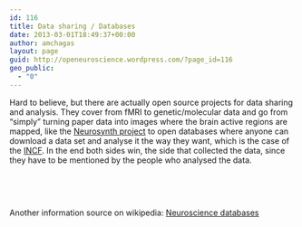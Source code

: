 ```yaml
---
id: 116
title: Data sharing / Databases
date: 2013-03-01T18:49:37+00:00
author: amchagas
layout: page
guid: http://openeuroscience.wordpress.com/?page_id=116
geo_public:
  - "0"
---
```

Hard to believe, but there are actually open source projects for data sharing and analysis. They cover from fMRI to genetic/molecular data and go from &#8220;simply&#8221; turning paper data into images where the brain active regions are mapped, like the [Neurosynth project](http://neurosynth.org) to open databases where anyone can download a data set and analyse it the way they want, which is the case of the [INCF](http://www.incf.org/). In the end both sides win, the side that collected the data, since they have to be mentioned by the people who analysed the data.

&nbsp;

&nbsp;

Another information source on wikipedia: [Neuroscience databases](http://en.wikipedia.org/wiki/List_of_neuroscience_databases)